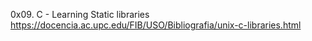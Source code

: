 0x09. C - Learning Static libraries
https://docencia.ac.upc.edu/FIB/USO/Bibliografia/unix-c-libraries.html
